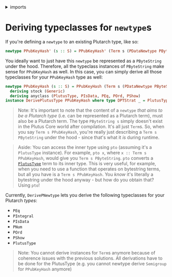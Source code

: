 <details>
<summary> imports </summary>
<p>

```haskell
{-# OPTIONS_GHC -Wno-redundant-constraints #-}
{-# LANGUAGE StandaloneDeriving, FlexibleInstances #-}

module Plutarch.Docs.DerivingForNewtype (PPubKeyHash'(..), PPubKeyHash(..)) where
import Plutarch.Prelude
```

</p>
</details>

# Deriving typeclasses for `newtype`s

If you're defining a `newtype` to an existing Plutarch type, like so:

```haskell
newtype PPubKeyHash' (s :: S) = PPubKeyHash' (Term s (PDataNewtype PByteString))
```

You ideally want to just have this `newtype` be represented as a `PByteString` under the hood. Therefore, all the typeclass instances of `PByteString` make sense for
`PPubKeyHash` as well. In this case, you can simply derive all those typeclasses for your `PPubKeyHash` type as well:

```haskell
newtype PPubKeyHash (s :: S) = PPubKeyHash (Term s (PDataNewtype PByteString))
  deriving stock (Generic)
  deriving anyclass (PlutusType, PIsData, PEq, POrd, PShow)
instance DerivePlutusType PPubKeyHash where type DPTStrat _ = PlutusTypeNewtype

```

> Note: It's important to note that the content of a `newtype` _that aims to be a Plutarch type_ (i.e. can be represented as a Plutarch term), must also be a Plutarch term.
> The type `PByteString s` simply doesn't exist in the Plutus Core world after compilation. It's all just `Term`s. So, when you say `Term s PPubKeyHash`, you're really just
> describing a `Term s PByteString` under the hood - since that's what it _is_ during runtime.

> Aside: You can access the inner type using `pto` (assuming it's a `PlutusType` instance). For example, `pto x`, where `x :: Term s PPubKeyHash`, would give you
> `Term s PByteString`. `pto` converts a [`PlutusType`](./../Typeclasses/PlutusType,PCon,PMatch.md) term to its inner type. This is very useful, for
> example, when you need to use a function that operates on bytestring terms, but all you have is a `Term s PPubKeyHash`. You _know_ it's literally a bytestring
> under the hood anyway - but how do you obtain that? Using `pto`!

Currently, `DerivePNewtype` lets you derive the following typeclasses for your Plutarch _types_:

- `PEq`
- `PIntegral`
- `PIsData`
- `PNum`
- `POrd`
- `PShow`
- `PlutusType`

> Note: You cannot derive instances for `Term`s anymore because of coherence issues with the previous solutions. All derivations have to
> be done for the PlutusType (e.g. you cannot newtype derive `Semigroup` for `PPubKeyHash` anymore)
